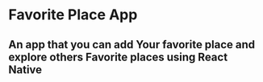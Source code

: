 # Favorite Place App
## An app that you can add Your favorite place and explore others Favorite places using React Native